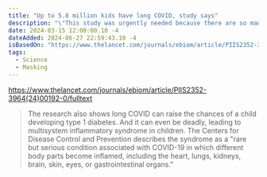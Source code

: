 ```yaml
---
title: "Up to 5.8 million kids have long COVID, study says"
description: "\"This study was urgently needed because there are so many questions that need to be answered about pediatric long COVID.\""
date: 2024-03-15 12:00:00.10 -4
dateAdded: 2024-06-27 22:59:43.10 -4
isBasedOn: "https://www.thelancet.com/journals/ebiom/article/PIIS2352-3964(24)00192-0/fulltext"
tags:
  - Science
  - Masking
---
```


https://www.thelancet.com/journals/ebiom/article/PIIS2352-3964(24)00192-0/fulltext

> The research also shows long COVID can raise the chances of a child developing type 1 diabetes. And it can even be deadly, leading to multisystem inflammatory syndrome in children. The Centers for Disease Control and Prevention describes the syndrome as a "rare but serious condition associated with COVID-19 in which different body parts become inflamed, including the heart, lungs, kidneys, brain, skin, eyes, or gastrointestinal organs."
